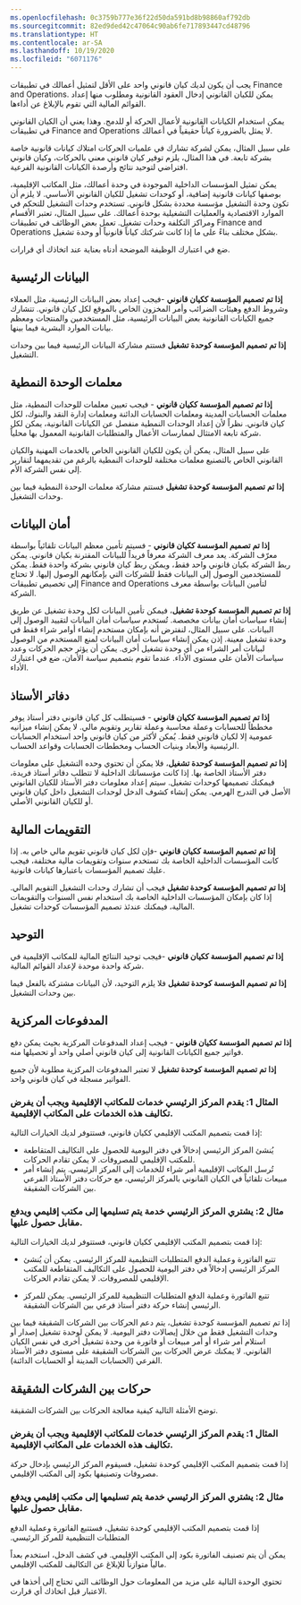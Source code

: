```yaml
---
ms.openlocfilehash: 0c3759b777e36f22d50da591bd8b98860af792db
ms.sourcegitcommit: 82ed9ded42c47064c90ab6fe717893447cd48796
ms.translationtype: HT
ms.contentlocale: ar-SA
ms.lasthandoff: 10/19/2020
ms.locfileid: "6071176"
---
```


يجب أن يكون لديك كيان قانوني واحد على الأقل لتمثيل أعمالك في تطبيقات Finance and Operations. يمكن للكيان القانوني إدخال العقود القانونية ومطلوب منها إعداد القوائم المالية التي تقوم بالإبلاغ عن أداءها.

يمكن استخدام الكيانات القانونية لأعمال الحركة أو للدمج. وهذا يعني أن الكيان القانوني في تطبيقات Finance and Operations لا يمثل بالضرورة كياناً حقيقياً في أعمالك. 

على سبيل المثال، يمكن لشركة تشارك في علميات الحركات امتلاك كيانات قانونية خاصة بشركة تابعة. في هذا المثال، يلزم توفير كيان قانوني معني بالحركات، وكيان قانوني افتراضي لتوحيد نتائج وأرصدة الكيانات القانونية الفرعية.

يمكن تمثيل المؤسسات الداخلية الموجودة في وحدة أعمالك، مثل المكاتب الإقليمية، بوصفها كيانات قانونية إضافية، أو كوحدات تشغيل للكيان القانوني الأساسي. لا يلزم أن تكون وحدة التشغيل مؤسسة محددة بشكل قانوني. تستخدم وحدات التشغيل للتحكم في الموارد الاقتصادية والعمليات التشغيلية بوحدة أعمالك. على سبيل المثال، تعتبر الأقسام ومراكز التكلفة وحدات تشغيل.
تعمل بعض الوظائف في تطبيقات Finance and Operations بشكل مختلف بناءً على ما إذا كانت شركتك كياناً قانونياً أو وحدة تشغيل. 

ضع في اعتبارك الوظيفة الموضحة أدناه بعناية عند اتخاذك أي قرارات.

## <a name="master-data"></a>البيانات الرئيسية

**إذا تم تصميم المؤسسة ككيان قانوني** -فيجب إعداد بعض البيانات الرئيسية، مثل العملاء وشروط الدفع وهيئات الضرائب وأمر المخزون الخاص بالموقع لكل كيان قانوني. تتشارك جميع الكيانات القانونية بعض البيانات الرئيسية، مثل المستخدمين والمنتجات ومعظم بيانات الموارد البشرية فيما بينها.

**إذا تم تصميم المؤسسة كوحدة تشغيل** فستتم مشاركة البيانات الرئيسية فيما بين وحدات التشغيل.

## <a name="module-parameters"></a>معلمات الوحدة النمطية

**إذا تم تصميم المؤسسة ككيان قانوني** - فيجب تعيين معلمات للوحدات النمطية، مثل معلمات الحسابات المدينة ومعلمات الحسابات الدائنة ومعلمات إدارة النقد والبنوك، لكل كيان قانوني. نظراً لأن إعداد الوحدات النمطية منفصل عن الكيانات القانونية، يمكن لكل شركة تابعة الامتثال لممارسات الأعمال والمتطلبات القانونية المعمول بها محلياً. 

على سبيل المثال، يمكن أن يكون للكيان القانوني الخاص بالخدمات المهنية والكيان القانوني الخاص بالتصنيع معلمات مختلفة للوحدات النمطية بالرغم من تقديمهما لتقارير إلى نفس الشركة الأم.

**إذا تم تصميم المؤسسة كوحدة تشغيل** فستتم مشاركة معلمات الوحدة النمطية فيما بين وحدات التشغيل.

## <a name="data-security"></a>أمان البيانات

**إذا تم تصميم المؤسسة ككيان قانوني** - فسيتم تأمين معظم البيانات تلقائياً بواسطة معرّف الشركة. يعد معرف الشركة معرفاً فريداً للبيانات المقترنة بكيان قانوني. يمكن ربط الشركة بكيان قانوني واحد فقط، ويمكن ربط كيان قانوني بشركة واحدة فقط. يمكن للمستخدمين الوصول إلى البيانات فقط للشركات التي بإمكانهم الوصول إليها. لا تحتاج إلى تخصيص تطبيقات Finance and Operations لتأمين البيانات بواسطة معرف الشركة.

**إذا تم تصميم المؤسسة كوحدة تشغيل**، فيمكن تأمين البيانات لكل وحدة تشغيل عن طريق إنشاء سياسات أمان بيانات مخصصة. تُستخدم سياسات أمان البيانات لتقييد الوصول إلى البيانات. على سبيل المثال، لنفترض أنه بإمكان مستخدم إنشاء أوامر شراء فقط في وحدة تشغيل معينة. إذن يمكن إنشاء سياسات أمان البيانات لمنع المستخدم من الوصول لبيانات أمر الشراء من أي وحدة تشغيل أخرى. يمكن أن يؤثر حجم الحركات وعدد سياسات الأمان على مستوى الأداء. عندما تقوم بتصميم سياسة الأمان، ضع في اعتبارك الأداء.

## <a name="ledgers"></a>دفاتر الأستاذ

**إذا تم تصميم المؤسسة ككيان قانوني** - فسيتطلب كل كيان قانوني دفتر أستاذ يوفر مخططاً للحسابات وعملة محاسبة وعملة تقارير وتقويم مالي. لا يمكن إنشاء ميزانيه عمومية إلا لكيان قانوني فقط. يُمكن لأكثر من كيان قانوني واحد استخدام الحسابات الرئيسية والأبعاد وبنيات الحساب ومخططات الحسابات وقواعد الحساب.

**إذا تم تصميم المؤسسة كوحدة تشغيل**، فلا يمكن أن تحتوي وحده التشغيل على معلومات دفتر الأستاذ الخاصة بها. إذا كانت مؤسساتك الداخلية لا تتطلب دفاتر أستاذ فريدة، فيمكنك تصميمها كوحدات تشغيل. سيتم إعداد معلومات دفتر الأستاذ للكيان القانوني الأصل في التدرج الهرمي. يمكن إنشاء كشوف الدخل لوحدات التشغيل داخل كيان قانوني أو للكيان القانوني الأصلي.

## <a name="fiscal-calendars"></a>التقويمات المالية

**إذا تم تصميم المؤسسة ككيان قانوني** -فإن لكل كيان قانوني تقويم مالي خاص به. إذا كانت المؤسسات الداخلية الخاصة بك تستخدم سنوات وتقويمات مالية مختلفة، فيجب عليك تصميم المؤسسات باعتبارها كيانات قانونية.

**إذا تم تصميم المؤسسة كوحدة تشغيل** فيجب أن تشارك وحدات التشغيل التقويم المالي. إذا كان بإمكان المؤسسات الداخلية الخاصة بك استخدام نفس السنوات والتقويمات المالية، فيمكنك عندئذ تصميم المؤسسات كوحدات تشغيل.

## <a name="consolidation"></a>التوحيد

**إذا تم تصميم المؤسسة ككيان قانوني** -فيجب توحيد النتائج المالية للمكاتب الإقليمية في شركة واحدة موحدة لإعداد القوائم المالية.

**إذا تم تصميم المؤسسة كوحدة تشغيل** فلا يلزم التوحيد، لأن البيانات مشتركة بالفعل فيما بين وحدات التشغيل.

## <a name="centralized-payments"></a>المدفوعات المركزية

**إذا تم تصميم المؤسسة ككيان قانوني** - فيجب إعداد المدفوعات المركزية بحيث يمكن دفع فواتير جميع الكيانات القانونية إلى كيان قانوني أصلي واحد أو تحصيلها منه.

**إذا تم تصميم المؤسسة كوحدة تشغيل** لا تعتبر المدفوعات المركزية مطلوبة لأن جميع الفواتير مسجلة في كيان قانوني واحد.

### <a name="example-1-headquarters-provides-services-to-regional-offices-and-must-charge-the-costs-of-those-services-to-the-regional-offices"></a>المثال 1: يقدم المركز الرئيسي خدمات للمكاتب الإقليمية ويجب أن يفرض تكاليف هذه الخدمات على المكاتب الإقليمية. 

إذا قمت بتصميم المكتب الإقليمي ككيان قانوني، فستتوفر لديك الخيارات التالية:

- يُنشئ المركز الرئيسي إدخالاً في دفتر اليومية للحصول على التكاليف المتقاطعة للمكتب الإقليمي للمصروفات. لا يمكن تقادم الحركات.
- تُرسل المكاتب الإقليمية أمر شراء للخدمات إلى المركز الرئيسي. يتم إنشاء أمر مبيعات تلقائياً في الكيان القانوني بالمركز الرئيسي، مع حركات دفتر الأستاذ الفرعي بين الشركات الشقيقة.

### <a name="example-2-headquarters-procures-and-pays-for-a-service-that-is-delivered-to-a-regional-office"></a>مثال 2: يشتري المركز الرئيسي خدمة يتم تسليمها إلى مكتب إقليمي ويدفع مقابل حصول عليها. 

إذا قمت بتصميم المكتب الإقليمي ككيان قانوني، فستتوفر لديك الخيارات التالية:

- تتبع الفاتورة وعملية الدفع المتطلبات التنظيمية للمركز الرئيسي. يمكن أن يُنشئ المركز الرئيسي إدخالاً في دفتر اليومية للحصول على التكاليف المتقاطعة للمكتب الإقليمي للمصروفات. لا يمكن تقادم الحركات.

- تتبع الفاتورة وعملية الدفع المتطلبات التنظيمية للمركز الرئيسي. يمكن للمركز الرئيسي إنشاء حركة دفتر أستاذ فرعي بين الشركات الشقيقة.

إذا تم تصميم المؤسسة كوحدة تشغيل، يتم دعم الحركات بين الشركات الشقيقة فيما بين وحدات التشغيل فقط من خلال إيصالات دفتر اليومية. لا يمكن لوحدة تشغيل إصدار أو استلام أمر شراء أو أمر مبيعات أو فاتورة من وحدة تشغيل أخرى في نفس الكيان القانوني. لا يمكنك عرض الحركات بين الشركات الشقيقة على مستوى دفتر الأستاذ الفرعي (الحسابات المدينة أو الحسابات الدائنة). 

## <a name="intercompany-transactions"></a>حركات بين الشركات الشقيقة

توضح الأمثلة التالية كيفية معالجة الحركات بين الشركات الشقيقة.

### <a name="example-1-headquarters-provides-services-to-regional-offices-and-must-charge-the-costs-of-those-services-to-the-regional-offices"></a>المثال 1: يقدم المركز الرئيسي خدمات للمكاتب الإقليمية ويجب أن يفرض تكاليف هذه الخدمات على المكاتب الإقليمية.

إذا قمت بتصميم المكتب الإقليمي كوحدة تشغيل، فسيقوم المركز الرئيسي بإدخال حركة مصروفات وتصنيفها بكود إلى المكتب الإقليمي.

### <a name="example-2-headquarters-procures-and-pays-for-a-service-that-is-delivered-to-a-regional-office"></a>مثال 2: يشتري المركز الرئيسي خدمة يتم تسليمها إلى مكتب إقليمي ويدفع مقابل حصول عليها.‬

إذا قمت بتصميم المكتب الإقليمي كوحدة تشغيل، فس‏‫تتبع الفاتورة وعملية الدفع المتطلبات التنظيمية للمركز الرئيسي.‬ 

يمكن أن يتم تصنيف الفاتورة بكود إلى المكتب الإقليمي. في كشف الدخل، استخدم بعداً مالياً متوازناً للإبلاغ عن التكاليف للمكتب الإقليمي.

تحتوي الوحدة التالية على مزيد من المعلومات حول الوظائف التي تحتاج إلى أخذها في الاعتبار قبل اتخاذك أي قرارت.

 
